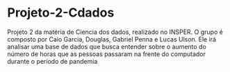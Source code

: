# Projeto-2-Cdados

Projeto 2 da matéria de Ciencia dos dados, realizado no INSPER. O grupo é composto por Caio Garcia, Douglas, Gabriel Penna e Lucas Ulson. Ele irá analisar uma base de dados que busca entender sobre o aumento do número de horas que as pessoas passaram na frente do computador durante o período de pandemia 
